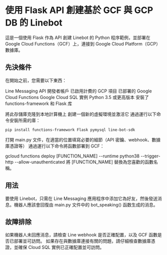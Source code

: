 # 使用 Flask API 創建基於 GCF 與 GCP DB 的 Linebot
這是一個使用 Flask 作為 API 創建 Linebot 的 Python 程序範例，並部署在 Google Cloud Functions（GCF）上，連接到 Google Cloud Platform（GCP）數據庫。

## 先決條件
在開始之前，您需要以下東西：

Line Messaging API 開發者帳戶
已啟用計費的 GCP 項目
已部署的 Google Cloud Functions
Google Cloud SQL 實例
Python 3.5 或更高版本
安裝了 functions-framework 和 Flask 库

將此存儲庫克隆到本地計算機上
創建一個新的虛擬環境並激活它
通過運行以下命令安裝所需的庫：


`pip install functions-framework Flask pymysql line-bot-sdk`

打開 main.py 文件，在適當的位置填寫必要的細節（API 密鑰、webhook、數據庫憑證等）
通過運行以下命令將函數部署到 GCF：


gcloud functions deploy [FUNCTION_NAME] --runtime python38 --trigger-http --allow-unauthenticated
將 [FUNCTION_NAME] 替換為您喜歡的函數名稱。
## 用法
要使用 Linebot，只需在 Line Messaging 應用程序中添加它為好友，然後發送消息。機器人應該會回復由 main.py 文件中的 bot_speaking() 函数生成的消息。

## 故障排除
如果機器人未回應消息，請檢查 Line webhook 是否正確配置，以及 GCF 函數是否已部署並可訪問。
如果存在與數據庫連接有關的問題，請仔細檢查數據庫憑證，並確保 Cloud SQL 實例已正確配置並可訪問。
